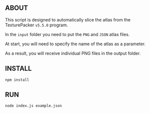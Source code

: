 ABOUT
-----------------------------------

This script is designed to automatically slice the atlas from the TexturePacker `v5.5.0` program.

In the `input` folder you need to put the `PNG` and `JSON` atlas files.

At start, you will need to specify the name of the atlas as a parameter.

As a result, you will receive individual PNG files in the output folder.


INSTALL
-----------------------------------

`npm install`


RUN
-----------------------------------

`node index.js example.json`

